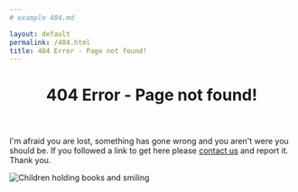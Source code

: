 ```yaml
---
# example 404.md

layout: default
permalink: /404.html
title: 404 Error - Page not found! 
---
```


<header class="portfolio-header">
  <h1>404 Error - Page not found! </h1>
</header>

I'm afraid you are lost, something has gone wrong and you aren't were you should be.  If you followed a link to get here please [contact us](https://whitewaterwriters.com/contact.html) and report it. Thank you. 


<img src="https://whitewaterwriters.com/images/holdingbooks.jpg" alt="Children holding books and smiling" />

